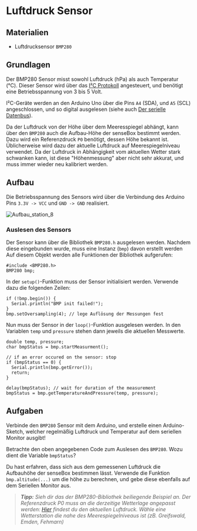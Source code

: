 # Luftdruck Sensor

## Materialien
- Luftdrucksensor `BMP280`

## Grundlagen

<!--sec data-title="BMP280 Sensor" data-id="grundlagensensor" data-collapse=true ces-->
Der BMP280 Sensor misst sowohl Luftdruck (hPa) als auch Temperatur (°C).
Dieser Sensor wird über das [I²C Protokoll](../../grundlagen/der_serielle_datenbus.md) angesteuert, und benötigt eine Betriebsspannung von 3 bis 5 Volt.

I²C-Geräte werden an den Arduino Uno über die Pins `A4` (SDA), und `A5` (SCL) angeschlossen, und so digital ausgelesen (siehe auch [Der serielle Datenbus](../../grundlagen/der_serielle_datenbus.md)).
<!-- endsec -->

<!--sec data-title="Höhenbestimmung über den Luftdruck" data-id="grundlagenhoehe" data-collapse=true ces-->
Da der Luftdruck von der Höhe über dem Meeresspiegel abhängt, kann über den `BMP280` auch die Aufbau-Höhe der senseBox bestimmt werden. Dazu wird ein Referenzdruck `P0` benötigt, dessen Höhe bekannt ist. Üblicherweise wird dazu der aktuelle Luftdruck auf Meerespiegelniveau verwendet.
Da der Luftdruck in Abhängigkeit vom aktuellen Wetter stark schwanken kann, ist diese "Höhenmessung" aber nicht sehr akkurat, und muss immer wieder neu kalibriert werden.
<!-- endsec -->

## Aufbau
Die Betriebsspannung des Sensors wird über die Verbindung des Arduino Pins `3.3V -> VCC` und `GND -> GND` realisiert.

![Aufbau_station_8](https://raw.githubusercontent.com/sensebox/resources/master/images/edu/Aufbau_station_8.jpg)

### Auslesen des Sensors

Der Sensor kann über die Bibliothek `BMP280.h` ausgelesen werden.
Nachdem diese eingebunden wurde, muss eine Instanz (`bmp`) davon erstellt werden
Auf diesem Objekt werden alle Funktionen der Bibliothek aufgerufen:

```arduino
#include <BMP280.h>
BMP280 bmp;
```

In der `setup()`-Funktion muss der Sensor initialisiert werden. Verwende dazu die folgenden Zeilen:

```arduino
if (!bmp.begin()) {
  Serial.println("BMP init failed!");
}
bmp.setOversampling(4); // lege Auflösung der Messungen fest
```

Nun muss der Sensor in der `loop()`-Funktion ausgelesen werden.
In den Variablen `temp` und `pressure` stehen dann jeweils die aktuellen Messwerte.

```arduino
double temp, pressure;
char bmpStatus = bmp.startMeasurment();

// if an error occured on the sensor: stop
if (bmpStatus == 0) {
  Serial.println(bmp.getError());
  return;
}

delay(bmpStatus); // wait for duration of the measurement
bmpStatus = bmp.getTemperatureAndPressure(temp, pressure);
```

## Aufgaben

<!--sec data-title="Aufgabe 1" data-id="aufg1" data-collapse=true ces-->
Verbinde den `BMP280` Sensor mit dem Arduino, und erstelle einen Arduino-Sketch, welcher regelmäßig Luftdruck und Temperatur auf dem seriellen Monitor ausgibt!
<!-- endsec -->

<!--sec data-title="Aufgabe 2" data-id="aufg2" data-collapse=true ces-->
Betrachte den oben angegebenen Code zum Auslesen des `BMP280`.
Wozu dient die Variable `bmpStatus`?
<!-- endsec -->

<!--sec data-title="Aufgabe 3" data-id="aufg3" data-collapse=true ces-->
Du hast erfahren, dass sich aus dem gemessenen Luftdruck die Aufbauhöhe der senseBox bestimmen lässt.
Verwende die Funktion `bmp.altitude(...)` um die höhe zu berechnen, und gebe diese ebenfalls auf dem Seriellen Monitor aus.

> ***Tipp:*** *Sieh dir das der BMP280-Bibliothek beiliegende Beispiel an. Der Referenzdruck P0 muss an die derzeitige Wetterlage angepasst werden: [Hier](http://www.wettergefahren.de/wetter/deutschland/aktuell/beobachtungen.html) findest du den aktuellen Luftdruck. Wähle eine Wetterstation die nahe des Meerespiegelniveaus ist (zB. Greifswald, Emden, Fehmarn)*
<!-- endsec -->
